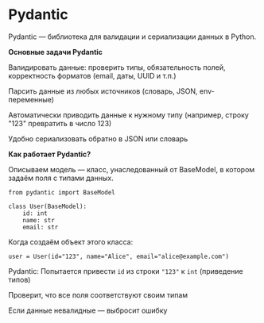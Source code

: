 # **Pydantic**

 Pydantic — библиотека для валидации и сериализации данных в Python.

**Основные задачи Pydantic**

Валидировать данные: проверить типы, обязательность полей, корректность форматов (email, даты, UUID и т.п.)

Парсить данные из любых источников (словарь, JSON, env-переменные)

Автоматически приводить данные к нужному типу (например, строку "123" превратить в число 123)

Удобно сериализовать обратно в JSON или словарь

**Как работает Pydantic?**

Описываем модель — класс, унаследованный от BaseModel, в котором задаём поля с типами данных.

```
from pydantic import BaseModel

class User(BaseModel):
    id: int
    name: str
    email: str
 ```
   
Когда создаём объект этого класса:

```
user = User(id="123", name="Alice", email="alice@example.com")
```

Pydantic: Попытается привести `id` из строки `"123"` к `int` (приведение типов)

Проверит, что все поля соответствуют своим типам

Если данные невалидные — выбросит ошибку
            
